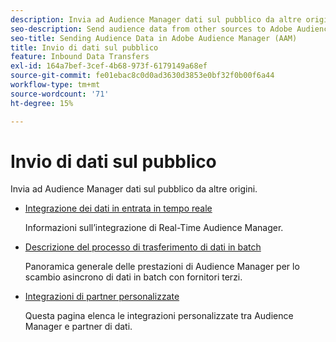 ```yaml
---
description: Invia ad Audience Manager dati sul pubblico da altre origini.
seo-description: Send audience data from other sources to Adobe Audience Manager (AAM).
seo-title: Sending Audience Data in Adobe Audience Manager (AAM)
title: Invio di dati sul pubblico
feature: Inbound Data Transfers
exl-id: 164a7bef-3cef-4b68-973f-6179149a68ef
source-git-commit: fe01ebac8c0d0ad3630d3853e0bf32f0b00f6a44
workflow-type: tm+mt
source-wordcount: '71'
ht-degree: 15%

---
```


# Invio di dati sul pubblico

Invia ad Audience Manager dati sul pubblico da altre origini.

* [Integrazione dei dati in entrata in tempo reale](/help/using/integration/sending-audience-data/real-time-data-integration/real-time-tech-specs.md)

  Informazioni sull’integrazione di Real-Time Audience Manager.

* [Descrizione del processo di trasferimento di dati in batch](/help/using/integration/sending-audience-data/batch-data-transfer-explained/batch-data-transfer-explained.md)

  Panoramica generale delle prestazioni di Audience Manager per lo scambio asincrono di dati in batch con fornitori terzi.

* [Integrazioni di partner personalizzate](/help/using/integration/sending-audience-data/custom-partner-integrations.md)

  Questa pagina elenca le integrazioni personalizzate tra Audience Manager e partner di dati.
